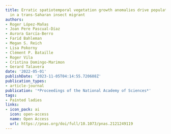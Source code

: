 ```yaml
---
title: Erratic spatiotemporal vegetation growth anomalies drive population outbreaks
  in a trans-Saharan insect migrant
authors:
- Roger López-Mañas
- Joan Pere Pascual-Díaz
- Aurora García-Berro
- Farid Bahleman
- Megan S. Reich
- Lisa Pokorny
- Clément P. Bataille
- Roger Vila
- Cristina Domingo-Marimon
- Gerard Talavera
date: '2022-05-01'
publishDate: '2023-11-05T04:14:55.720608Z'
publication_types:
- article-journal
publication: '*Proceedings of the National Academy of Sciences*'
tags:
- Painted ladies
links:
- icon_pack: ai
  icon: open-access
  name: Open Access
  url: https://pnas.org/doi/full/10.1073/pnas.2121249119
---
```

